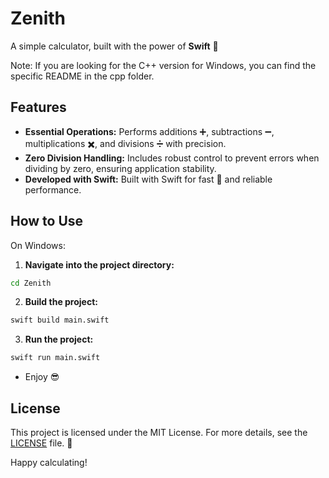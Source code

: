 # Zenith
A simple calculator, built with the power of **Swift**  💅 

Note: If you are looking for the C++ version for Windows, you can find the specific README in the cpp folder.


## Features

* **Essential Operations:** Performs additions ➕, subtractions ➖, multiplications ✖️, and divisions ➗ with precision.
* **Zero Division Handling:** Includes robust control to prevent errors when dividing by zero, ensuring application stability.
* **Developed with Swift:** Built with Swift for fast 🚀 and reliable performance.

## How to Use 

On Windows:
  1. **Navigate into the project directory:**
   ```bash
   cd Zenith
   ```
   2. **Build the project:**
   ```bash
   swift build main.swift
   ```
   3. **Run the project:**
   ```bash
   swift run main.swift
   ```
- Enjoy 😎 

## License

This project is licensed under the MIT License. For more details, see the [LICENSE](LICENSE) file. 📄

Happy calculating!
